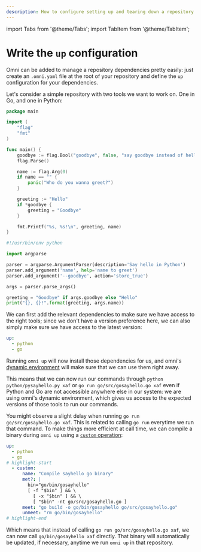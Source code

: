 ```yaml
---
description: How to configure setting up and tearing down a repository
---
```


import Tabs from '@theme/Tabs';
import TabItem from '@theme/TabItem';

# Write the `up` configuration

Omni can be added to manage a repository dependencies pretty easily: just create an `.omni.yaml` file at the root of your repository and define the `up` configuration for your dependencies.

Let's consider a simple repository with two tools we want to work on. One in Go, and one in Python:

<Tabs>
  <TabItem value="go" label="Go tool" default>

```go showLineNumbers title="/path/to/repo/go/src/gosayhello.go"
package main

import (
	"flag"
	"fmt"
)

func main() {
	goodbye := flag.Bool("goodbye", false, "say goodbye instead of hello")
	flag.Parse()

	name := flag.Arg(0)
	if name == "" {
		panic("Who do you wanna greet?")
	}

	greeting := "Hello"
	if *goodbye {
		greeting = "Goodbye"
	}

	fmt.Printf("%s, %s!\n", greeting, name)
}
```

  </TabItem>
  <TabItem value="python" label="Python tool">

```python showLineNumbers title="/path/to/repo/python/pysayhello.py"
#!/usr/bin/env python

import argparse

parser = argparse.ArgumentParser(description='Say hello in Python')
parser.add_argument('name', help='name to greet')
parser.add_argument('--goodbye', action='store_true')

args = parser.parse_args()

greeting = "Goodbye" if args.goodbye else "Hello"
print("{}, {}!".format(greeting, args.name))
```

  </TabItem>
</Tabs>

We can first add the relevant dependencies to make sure we have access to the right tools; since we don't have a version preference here, we can also simply make sure we have access to the latest version:

```yaml showLineNumbers title="/path/to/repo/.omni.yaml"
up:
  - python
  - go
```

Running `omni up` will now install those dependencies for us, and omni's [dynamic environment](/reference/dynamic-environment) will make sure that we can use them right away.

This means that we can now run our commands through `python python/pysayhello.py xaf` or `go run go/src/gosayhello.go xaf` even if Python and Go are not accessible anywhere else in our system: we are using omni's dynamic environment, which gives us access to the expected versions of those tools to run our commands.

You might observe a slight delay when running `go run go/src/gosayhello.go xaf`. This is related to calling `go run` everytime we run that command. To make things more efficient at call time, we can compile a binary during `omni up` using a [`custom` operation](/reference/configuration/parameters/up/custom):

```yaml showLineNumbers title="/path/to/repo/.omni.yaml"
up:
  - python
  - go
# highlight-start
  - custom:
      name: "Compile sayhello go binary"
      met?: |
        bin="go/bin/gosayhello"
        [ -f "$bin" ] && \
          [ -x "$bin" ] && \
          [ "$bin" -nt go/src/gosayhello.go ]
      meet: "go build -o go/bin/gosayhello go/src/gosayhello.go"
      unmeet: "rm go/bin/gosayhello"
# highlight-end
```

Which means that instead of calling `go run go/src/gosayhello.go xaf`, we can now call `go/bin/gosayhello xaf` directly. That binary will automatically be updated, if necessary, anytime we run `omni up` in that repository.
